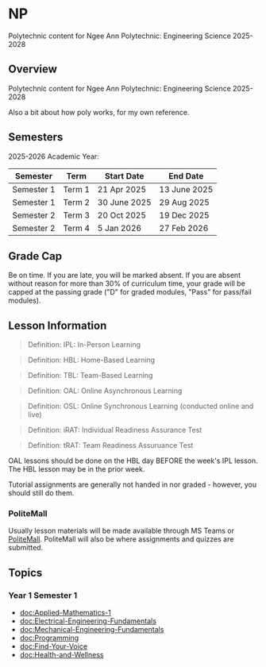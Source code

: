 # NP

Polytechnic content for Ngee Ann Polytechnic: Engineering Science 2025-2028

## Overview

Polytechnic content for Ngee Ann Polytechnic: Engineering Science 2025-2028

Also a bit about how poly works, for my own reference.

## Semesters

2025-2026 Academic Year:

| Semester | Term | Start Date | End Date |
| -------- | ---- | ---------- | -------- |
| Semester 1 | Term 1 | 21 Apr 2025 | 13 June 2025 |
| Semester 1 | Term 2 | 30 June 2025 | 29 Aug 2025 |
| Semester 2 | Term 3 | 20 Oct 2025 | 19 Dec 2025 |
| Semester 2 | Term 4 | 5 Jan 2026 | 27 Feb 2026 |

## Grade Cap

Be on time. If you are late, you will be marked absent. If you are absent without reason for 
more than 30% of curriculum time, your grade will be capped at the passing grade ("D" for 
graded modules, "Pass" for pass/fail modules).

## Lesson Information

> Definition: IPL: In-Person Learning

> Definition: HBL: Home-Based Learning

> Definition: TBL: Team-Based Learning

> Definition: OAL: Online Asynchronous Learning

> Definition: OSL: Online Synchronous Learning (conducted online and live)

> Definition: iRAT: Individual Readiness Assurance Test

> Definition: tRAT: Team Readiness Assuruance Test

OAL lessons should be done on the HBL day BEFORE the week's IPL lesson. The HBL lesson may be in the 
prior week.

Tutorial assignments are generally not handed in nor graded - however, you should still do them.

### PoliteMall

Usually lesson materials will be made available through MS Teams or [PoliteMall](https://nplms.polite.edu.sg/d2l/home). PoliteMall will also be where assignments and quizzes are submitted.

## Topics

### Year 1 Semester 1
- <doc:Applied-Mathematics-1>
- <doc:Electrical-Engineering-Fundamentals>
- <doc:Mechanical-Engineering-Fundamentals>
- <doc:Programming>
- <doc:Find-Your-Voice>
- <doc:Health-and-Wellness>